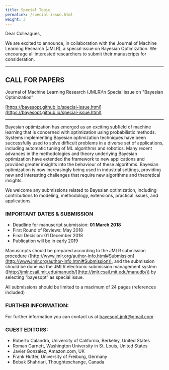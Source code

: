 ```yaml
---
title: Special Topic
permalink: /special-issue.html
weight: 3
---
```


Dear Colleagues,

We are excited to announce, in collaboration with the Journal of Machine Learning Research (JMLR), a special issue on Bayesian Optimization. We encourage all interested researchers to submit their manuscripts for consideration.


--------

## CALL FOR PAPERS

Journal of Machine Learning Research (JMLR)\n
Special issue on "Bayesian Optimization”

[https://bayesopt.github.io/special-issue.html](https://bayesopt.github.io/special-issue.html)

--------

Bayesian optimization has emerged as an exciting subfield of machine learning that is concerned with optimization using probabilistic methods. Systems implementing Bayesian optimization techniques have been successfully used to solve difficult problems in a diverse set of applications, including automatic tuning of ML algorithms and robotics. Many recent advances in the methodologies and theory underlying Bayesian optimization have extended the framework to new applications and provided greater insights into the behaviour of these algorithms. Bayesian optimization is now increasingly being used in industrial settings, providing new and interesting challenges that require new algorithms and theoretical insights.

We welcome any submissions related to Bayesian optimization, including contributions to modeling, methodology, extensions, practical issues, and applications.


### IMPORTANT DATES & SUBMISSION
- Deadline for manuscript submission: **01 March 2018**
- First Round of Reviews: May 2018 
- Final Decision: 01 December 2018
- Publication will be in early 2019

Manuscripts should be prepared according to the JMLR submission procedure ([http://www.jmlr.org/author-info.html#Submission](http://www.jmlr.org/author-info.html#Submission)), and the submission should be done via the JMLR electronic submission management system ([http://jmlr.csail.mit.edu/manudb/](http://jmlr.csail.mit.edu/manudb/)) by selecting “bayesopt” as special issue.

All submissions should be limited to a maximum of 24 pages (references included)


### FURTHER INFORMATION: 
For further information you can contact us at [bayesopt.jmlr@gmail.com](mailto:bayesopt.jmlr@gmail.com)


### GUEST EDITORS:
- Roberto Calandra, University of California, Berkeley, United States
- Roman Garnett, Washington University in St. Louis, United States
- Javier González, Amazon.com, UK
- Frank Hutter, University of Freiburg, Germany
- Bobak Shahriari, Thoughtexchange, Canada
